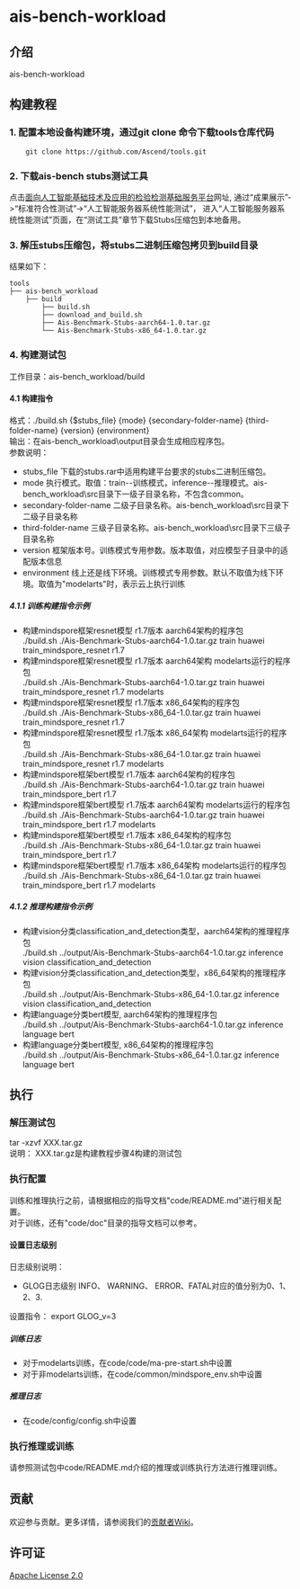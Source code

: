 # ais-bench-workload

## 介绍  
ais-bench-workload

## 构建教程
### 1. 配置本地设备构建环境，通过git clone 命令下载tools仓库代码
```
    git clone https://github.com/Ascend/tools.git
```

### 2. 下载ais-bench stubs测试工具  
点击[面向人工智能基础技术及应用的检验检测基础服务平台](http://www.aipubservice.com/#/show/compliance/detail/127)网址, 通过“成果展示”->“标准符合性测试”->“人工智能服务器系统性能测试”， 进入“人工智能服务器系统性能测试”页面，在“测试工具”章节下载Stubs压缩包到本地备用。

### 3. 解压stubs压缩包，将stubs二进制压缩包拷贝到build目录  
结果如下：
```
tools
├── ais-bench_workload
    ├── build
        ├── build.sh
        ├── download_and_build.sh
        ├── Ais-Benchmark-Stubs-aarch64-1.0.tar.gz
        └── Ais-Benchmark-Stubs-x86_64-1.0.tar.gz
```

### 4. 构建测试包
工作目录：ais-bench_workload/build  

#### 4.1 构建指令
格式：./build.sh  {$stubs_file} {mode} {secondary-folder-name} {third-folder-name} {version} {environment}  
输出：在ais-bench_workload\output目录会生成相应程序包。  
参数说明：  
+ stubs_file 下载的stubs.rar中适用构建平台要求的stubs二进制压缩包。
+ mode  执行模式。取值：train--训练模式，inference--推理模式。ais-bench_workload\src目录下一级子目录名称，不包含common。
+ secondary-folder-name 二级子目录名称。ais-bench_workload\src目录下二级子目录名称
+ third-folder-name 三级子目录名称。ais-bench_workload\src目录下三级子目录名称
+ version  框架版本号。训练模式专用参数。版本取值，对应模型子目录中的适配版本信息
+ environment 线上还是线下环境。训练模式专用参数。默认不取值为线下环境。取值为"modelarts"时，表示云上执行训练
##### 4.1.1 训练构建指令示例  
+ 构建mindspore框架resnet模型 r1.7版本 aarch64架构的程序包  
  ./build.sh  ./Ais-Benchmark-Stubs-aarch64-1.0.tar.gz train huawei train_mindspore_resnet r1.7  
+ 构建mindspore框架resnet模型 r1.7版本 aarch64架构 modelarts运行的程序包  
  ./build.sh  ./Ais-Benchmark-Stubs-aarch64-1.0.tar.gz train huawei train_mindspore_resnet r1.7 modelarts
+ 构建mindspore框架resnet模型 r1.7版本 x86_64架构的程序包  
  ./build.sh  ./Ais-Benchmark-Stubs-x86_64-1.0.tar.gz train huawei train_mindspore_resnet r1.7
+ 构建mindspore框架resnet模型 r1.7版本  x86_64架构 modelarts运行的程序包  
  ./build.sh  ./Ais-Benchmark-Stubs-x86_64-1.0.tar.gz train huawei train_mindspore_resnet r1.7 modelarts
+ 构建mindspore框架bert模型 r1.7版本 aarch64架构的程序包  
  ./build.sh  ./Ais-Benchmark-Stubs-aarch64-1.0.tar.gz train huawei train_mindspore_bert r1.7
+ 构建mindspore框架bert模型 r1.7版本 aarch64架构 modelarts运行的程序包  
  ./build.sh  ./Ais-Benchmark-Stubs-aarch64-1.0.tar.gz train huawei train_mindspore_bert r1.7 modelarts
+ 构建mindspore框架bert模型 r1.7版本 x86_64架构的程序包  
  ./build.sh  ./Ais-Benchmark-Stubs-x86_64-1.0.tar.gz train huawei train_mindspore_bert r1.7
+ 构建mindspore框架bert模型 r1.7版本  x86_64架构 modelarts运行的程序包  
  ./build.sh  ./Ais-Benchmark-Stubs-x86_64-1.0.tar.gz train huawei train_mindspore_bert r1.7 modelarts

##### 4.1.2 推理构建指令示例
+ 构建vision分类classification_and_detection类型，aarch64架构的推理程序包  
  ./build.sh ../output/Ais-Benchmark-Stubs-aarch64-1.0.tar.gz inference vision classification_and_detection
+ 构建vision分类classification_and_detection类型，x86_64架构的推理程序包  
  ./build.sh ../output/Ais-Benchmark-Stubs-x86_64-1.0.tar.gz inference vision classification_and_detection
+ 构建language分类bert模型, aarch64架构的推理程序包  
  ./build.sh ../output/Ais-Benchmark-Stubs-aarch64-1.0.tar.gz inference language bert
+ 构建language分类bert模型, x86_64架构的推理程序包  
  ./build.sh ../output/Ais-Benchmark-Stubs-x86_64-1.0.tar.gz inference language bert

## 执行
### 解压测试包
tar -xzvf XXX.tar.gz  
说明： XXX.tar.gz是构建教程步骤4构建的测试包  
### 执行配置
训练和推理执行之前，请根据相应的指导文档"code/README.md"进行相关配置。  
对于训练，还有"code/doc"目录的指导文档可以参考。
#### 设置日志级别
日志级别说明：  
+ GLOG日志级别 INFO、 WARNING、 ERROR、FATAL对应的值分别为0、1、2、3.

设置指令： export GLOG_v=3
#####  训练日志
+ 对于modelarts训练，在code/code/ma-pre-start.sh中设置
+ 对于非modelarts训练，在code/common/mindspore_env.sh中设置

##### 推理日志
+ 在code/config/config.sh中设置

### 执行推理或训练
请参照测试包中code/README.md介绍的推理或训练执行方法进行推理训练。
## 贡献

欢迎参与贡献。更多详情，请参阅我们的[贡献者Wiki](../CONTRIBUTING.md)。

## 许可证
[Apache License 2.0](LICENSE)

